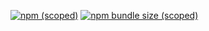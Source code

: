 [![npm (scoped)](https://img.shields.io/npm/v/@d3ce1t/nextjs-authentication)](https://github.com/d3ce1t/nextjs-authentication)
[![npm bundle size (scoped)](https://img.shields.io/bundlephobia/min/@dec31t/nextjs-authentication)](https://github.com/d3ce1t/nextjs-authentication)
